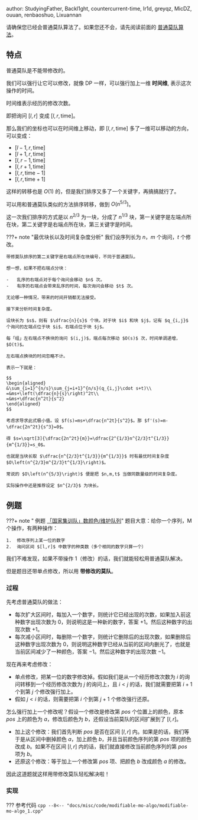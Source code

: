 author: StudyingFather, Backl1ght, countercurrent-time, Ir1d, greyqz, MicDZ, ouuan, renbaoshuo, Lixuannan

请确保您已经会普通莫队算法了。如果您还不会，请先阅读前面的 [普通莫队算法](./mo-algo.md)。

## 特点

普通莫队是不能带修改的。

我们可以强行让它可以修改，就像 DP 一样，可以强行加上一维 **时间维**, 表示这次操作的时间。

时间维表示经历的修改次数。

即把询问 $[l,r]$ 变成 $[l,r,\text{time}]$。

那么我们的坐标也可以在时间维上移动，即 $[l,r,\text{time}]$ 多了一维可以移动的方向，可以变成：

-   $[l-1,r,\text{time}]$
-   $[l+1,r,\text{time}]$
-   $[l,r-1,\text{time}]$
-   $[l,r+1,\text{time}]$
-   $[l,r,\text{time}-1]$
-   $[l,r,\text{time}+1]$

这样的转移也是 $O(1)$ 的，但是我们排序又多了一个关键字，再搞搞就行了。

可以用和普通莫队类似的方法排序转移，做到 $O(n^{5/3})$。

这一次我们排序的方式是以 $n^{2/3}$ 为一块，分成了 $n^{1/3}$ 块，第一关键字是左端点所在块，第二关键字是右端点所在块，第三关键字是时间。

???+ note "最优块长以及时间复杂度分析"
    我们设序列长为 $n$，$m$ 个询问，$t$ 个修改。
    
    带修莫队排序的第二关键字是右端点所在块编号，不同于普通莫队。
    
    想一想，如果不把右端点分块：
    
    -   乱序的右端点对于每个询问会移动 $n$ 次。
    -   有序的右端点会带来乱序的时间，每次询问会移动 $t$ 次。
    
    无论哪一种情况，带来的时间开销都无法接受。
    
    接下来分析时间复杂度。
    
    设块长为 $s$，则有 $\dfrac{n}{s}$ 个块。对于块 $i$ 和块 $j$，记有 $q_{i,j}$ 个询问的左端点位于块 $i$，右端点位于块 $j$。
    
    每「组」左右端点不换块的询问 $(i,j)$，端点每次移动 $O(s)$ 次，时间单调递增，$O(t)$。
    
    左右端点换块的时间忽略不计。
    
    表示一下就是：
    
    $$
    \begin{aligned}
    &\sum_{i=1}^{n/s}\sum_{j=i+1}^{n/s}(q_{i,j}\cdot s+t)\\
    =&ms+\left(\dfrac{n}{s}\right)^2t\\
    =&ms+\dfrac{n^2t}{s^2}
    \end{aligned}
    $$
    
    考虑求导求此式极小值。设 $f(s)=ms+\dfrac{n^2t}{s^2}$。那 $f'(s)=m-\dfrac{2n^2t}{s^3}=0$。
    
    得 $s=\sqrt[3]{\dfrac{2n^2t}{m}}=\dfrac{2^{1/3}n^{2/3}t^{1/3}}{m^{1/3}}=s_0$。
    
    也就是当块长取 $\dfrac{n^{2/3}t^{1/3}}{m^{1/3}}$ 时有最优时间复杂度 $O\left(n^{2/3}m^{2/3}t^{1/3}\right)$。
    
    常说的 $O\left(n^{5/3}\right)$ 便是把 $n,m,t$ 当做同数量级的时间复杂度。
    
    实际操作中还是推荐设定 $n^{2/3}$ 为块长。

## 例题

???+ note " 例题 [「国家集训队」数颜色/维护队列](https://www.luogu.com.cn/problem/P1903)"
    题目大意：给你一个序列，M 个操作，有两种操作：
    
    1.  修改序列上某一位的数字
    2.  询问区间 $[l,r]$ 中数字的种类数（多个相同的数字只算一个）

我们不难发现，如果不带操作 1（修改）的话，我们就能轻松用普通莫队解决。

但是题目还带单点修改，所以用 **带修改的莫队**。

### 过程

先考虑普通莫队的做法：

-   每次扩大区间时，每加入一个数字，则统计它已经出现的次数，如果加入前这种数字出现次数为 $0$，则说明这是一种新的数字，答案 $+1$。然后这种数字的出现次数 $+1$。
-   每次减小区间时，每删除一个数字，则统计它删除后的出现次数，如果删除后这种数字出现次数为 $0$，则说明这种数字已经从当前的区间内删光了，也就是当前区间减少了一种颜色，答案 $-1$。然后这种数字的出现次数 $-1$。

现在再来考虑修改：

-   单点修改，把某一位的数字修改掉。假如我们是从一个经历修改次数为 $i$ 的询问转移到一个经历修改次数为 $j$ 的询问上，且 $i<j$ 的话，我们就需要把第 $i+1$ 个到第 $j$ 个修改强行加上。
-   假如 $j<i$ 的话，则需要把第 $i$ 个到第 $j+1$ 个修改强行还原。

怎么强行加上一个修改呢？假设一个修改是修改第 $pos$ 个位置上的颜色，原本 $pos$ 上的颜色为 $a$，修改后颜色为 $b$，还假设当前莫队的区间扩展到了 $[l,r]$。

-   加上这个修改：我们首先判断 $pos$ 是否在区间 $[l,r]$ 内。如果是的话，我们等于是从区间中删掉颜色 $a$，加上颜色 $b$，并且当前颜色序列的第 $pos$ 项的颜色改成 $b$。如果不在区间 $[l,r]$ 内的话，我们就直接修改当前颜色序列的第 $pos$ 项为 $b$。
-   还原这个修改：等于加上一个修改第 $pos$ 项、把颜色 $b$ 改成颜色 $a$ 的修改。

因此这道题就这样用带修改莫队轻松解决啦！

### 实现

??? 参考代码
    ```cpp
    --8<-- "docs/misc/code/modifiable-mo-algo/modifiable-mo-algo_1.cpp"
    ```
